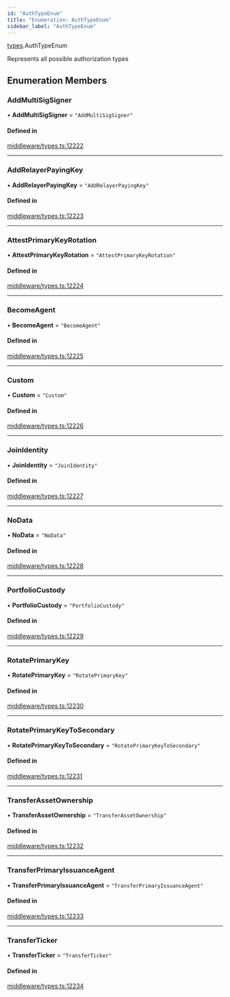 ```yaml
---
id: "AuthTypeEnum"
title: "Enumeration: AuthTypeEnum"
sidebar_label: "AuthTypeEnum"
---
```


[types](../../../modules/Types/Types.md).AuthTypeEnum

Represents all possible authorization types

## Enumeration Members

### AddMultiSigSigner

• **AddMultiSigSigner** = ``"AddMultiSigSigner"``

#### Defined in

[middleware/types.ts:12222](https://github.com/PolymeshAssociation/polymesh-sdk/blob/b55e63737/src/middleware/types.ts#L12222)

___

### AddRelayerPayingKey

• **AddRelayerPayingKey** = ``"AddRelayerPayingKey"``

#### Defined in

[middleware/types.ts:12223](https://github.com/PolymeshAssociation/polymesh-sdk/blob/b55e63737/src/middleware/types.ts#L12223)

___

### AttestPrimaryKeyRotation

• **AttestPrimaryKeyRotation** = ``"AttestPrimaryKeyRotation"``

#### Defined in

[middleware/types.ts:12224](https://github.com/PolymeshAssociation/polymesh-sdk/blob/b55e63737/src/middleware/types.ts#L12224)

___

### BecomeAgent

• **BecomeAgent** = ``"BecomeAgent"``

#### Defined in

[middleware/types.ts:12225](https://github.com/PolymeshAssociation/polymesh-sdk/blob/b55e63737/src/middleware/types.ts#L12225)

___

### Custom

• **Custom** = ``"Custom"``

#### Defined in

[middleware/types.ts:12226](https://github.com/PolymeshAssociation/polymesh-sdk/blob/b55e63737/src/middleware/types.ts#L12226)

___

### JoinIdentity

• **JoinIdentity** = ``"JoinIdentity"``

#### Defined in

[middleware/types.ts:12227](https://github.com/PolymeshAssociation/polymesh-sdk/blob/b55e63737/src/middleware/types.ts#L12227)

___

### NoData

• **NoData** = ``"NoData"``

#### Defined in

[middleware/types.ts:12228](https://github.com/PolymeshAssociation/polymesh-sdk/blob/b55e63737/src/middleware/types.ts#L12228)

___

### PortfolioCustody

• **PortfolioCustody** = ``"PortfolioCustody"``

#### Defined in

[middleware/types.ts:12229](https://github.com/PolymeshAssociation/polymesh-sdk/blob/b55e63737/src/middleware/types.ts#L12229)

___

### RotatePrimaryKey

• **RotatePrimaryKey** = ``"RotatePrimaryKey"``

#### Defined in

[middleware/types.ts:12230](https://github.com/PolymeshAssociation/polymesh-sdk/blob/b55e63737/src/middleware/types.ts#L12230)

___

### RotatePrimaryKeyToSecondary

• **RotatePrimaryKeyToSecondary** = ``"RotatePrimaryKeyToSecondary"``

#### Defined in

[middleware/types.ts:12231](https://github.com/PolymeshAssociation/polymesh-sdk/blob/b55e63737/src/middleware/types.ts#L12231)

___

### TransferAssetOwnership

• **TransferAssetOwnership** = ``"TransferAssetOwnership"``

#### Defined in

[middleware/types.ts:12232](https://github.com/PolymeshAssociation/polymesh-sdk/blob/b55e63737/src/middleware/types.ts#L12232)

___

### TransferPrimaryIssuanceAgent

• **TransferPrimaryIssuanceAgent** = ``"TransferPrimaryIssuanceAgent"``

#### Defined in

[middleware/types.ts:12233](https://github.com/PolymeshAssociation/polymesh-sdk/blob/b55e63737/src/middleware/types.ts#L12233)

___

### TransferTicker

• **TransferTicker** = ``"TransferTicker"``

#### Defined in

[middleware/types.ts:12234](https://github.com/PolymeshAssociation/polymesh-sdk/blob/b55e63737/src/middleware/types.ts#L12234)
